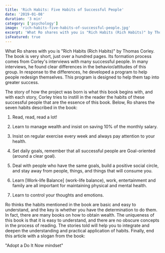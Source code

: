 ```yaml
---
title: 'Rich Habits: Five Habits of Successful People'
date: '2019-01-08'
duration: '3 min'
category: ['psychology']
image: 'rich-habits-five-habits-of-successful-people.jpg'
excerpt: 'What Ro shares with you is "Rich Habits (Rich Habits)" by Thomas Corley. The book is very short, just over a hundred pages. Its formation process comes from Corley interviews with many successful people. In many interviews, he found clear differences in the behavior/attitudes of this group. In response to the differences, he developed a program to help people redesign themselves. This program is designed to help them tap into greater success.'
isFeatured: true
---
```


What Ro shares with you is "Rich Habits (Rich Habits)" by Thomas Corley. The book is very short, just over a hundred pages. Its formation process comes from Corley's interviews with many successful people. In many interviews, he found clear differences in the behavior/attitudes of this group. In response to the differences, he developed a program to help people redesign themselves. This program is designed to help them tap into greater success.

The story of how the project was born is what this book begins with, and with each story, Corley tries to instill in the reader the habits of these successful people that are the essence of this book. Below, Ro shares the seven habits described in the book:

1. Read, read, read a lot!

2. Learn to manage wealth and insist on saving 10% of the monthly salary.

3. Insist on regular exercise every week and always pay attention to your health.

4. Set daily goals, remember that all successful people are Goal-oriented (around a clear goal).

5. Deal with people who have the same goals, build a positive social circle, and stay away from people, things, and things that will consume you.

6. Learn [Work-life Balance] (work-life balance), work, entertainment and family are all important for maintaining physical and mental health.

7. Learn to control your thoughts and emotions.

Ro thinks the habits mentioned in the book are basic and easy to understand, and the key is whether you have the determination to do them. In fact, there are many books on how to obtain wealth. The uniqueness of this book is that it is easy to understand, and there are no obscure concepts in the process of reading. The stories told will help you to integrate and deepen the understanding and practical application of habits. Finally, end this article with a slogan from the book:

"Adopt a Do It Now mindset"
